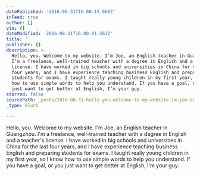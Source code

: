 ```yaml
---
datePublished: '2016-08-31T16:00:15.668Z'
inFeed: true
author: []
via: {}
dateModified: '2016-08-31T16:00:01.563Z'
title: ''
publisher: {}
description: >-
  Hello, you. Welcome to my website. I’m Joe, an English teacher in Guangzhou.
  I’m a freelance, well-trained teacher with a degree in English and a teacher’s
  license. I have worked in big schools and universities in China for the last
  four years, and I have experience teaching business English and preparing
  students for exams. I taught really young children in my first year, so I know
  how to use simple words to help you understand. If you have a goal, or you
  just want to get better at English, I’m your guy.
starred: false
sourcePath: _posts/2016-08-31-hello-you-welcome-to-my-website-im-joe-an-english-teach.md
_type: Blurb

---
```

Hello, you. Welcome to my website. I'm Joe, an English teacher in Guangzhou. I'm a freelance, well-trained teacher with a degree in English and a teacher's license. I have worked in big schools and universities in China for the last four years, and I have experience teaching business English and preparing students for exams. I taught really young children in my first year, so I know how to use simple words to help you understand. If you have a goal, or you just want to get better at English, I'm your guy.